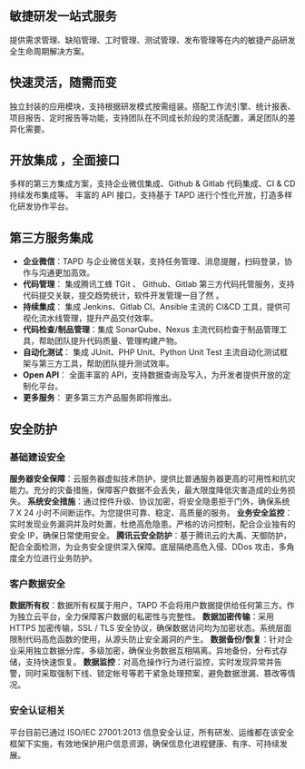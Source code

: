## 敏捷研发一站式服务	
提供需求管理、缺陷管理、工时管理、测试管理、发布管理等在内的敏捷产品研发全生命周期解决方案。

## 快速灵活，随需而变	
独立封装的应用模块，支持根据研发模式按需组装。搭配工作流引擎、统计报表、项目报告、定时报告等功能，支持团队在不同成长阶段的灵活配置，满足团队的差异化需要。

## 开放集成 ，全面接口	
多样的第三方集成方案，支持企业微信集成、Github & Gitlab 代码集成、CI & CD 持续发布集成等。
丰富的 API 接口，支持基于 TAPD 进行个性化开放，打造多样化研发协作平台。

## 第三方服务集成
- **企业微信**：TAPD 与企业微信关联，支持任务管理、消息提醒，扫码登录，协作与沟通更加高效。
- **代码管理**：	集成腾讯工蜂 TGit 、 Github、Gitlab 第三方代码托管服务，支持代码提交关联，提交趋势统计，软件开发管理一目了然 。
- **持续集成**：	集成 Jenkins、Gitlab CI、Ansible 主流的 CI&CD 工具，提供可视化流水线管理，提升产品交付效率。
- **代码检查/制品管理**：集成 SonarQube、Nexus 主流代码检查于制品管理工具，帮助团队提升代码质量、管理构建产物。	
- **自动化测试**：	集成 JUnit、PHP Unit、Python Unit Test 主流自动化测试框架与第三方工具，帮助团队提升测试效率。
- **Open API**：	全面丰富的 API，支持数据查询及写入，为开发者提供开放的定制化平台。
- **更多服务**：	更多第三方产品服务即将推出。


## 安全防护
### 基础建设安全	
**服务器安全保障**：云服务器虚拟技术防护，提供比普通服务器更高的可用性和抗灾能力。充分的灾备措施，保障客户数据不会丢失，最大限度降低灾害造成的业务损失。
**系统安全措施**：通过控件升级、协议加密，将安全隐患拒于门外，确保系统 7 X 24 小时不间断运作。为您提供可靠、稳定、高质量的服务。
**业务安全监控**：实时发现业务漏洞并及时处置，杜绝高危隐患。严格的访问控制，配合企业独有的安全 IP，确保日常使用安全。
**腾讯云安全防护**：基于腾讯云的大禹、天御防护，配合全面检测，为业务安全提供深入保障。底层隔绝高危入侵、DDos 攻击，多角度全方位进行业务防护。

### 客户数据安全	
**数据所有权**：数据所有权属于用户，TAPD 不会将用户数据提供给任何第三方。作为独立云平台，全力保障客户数据的私密性与完整性。
**数据加密传输**：采用 HTTPS 加密传输，SSL / TLS 安全协议，确保数据访问均为加密状态。系统层面限制代码高危函数的使用，从源头防止安全漏洞的产生。
**数据备份/恢复**：针对企业采用独立数据分库，多级加密，确保业务数据互相隔离。异地备份，分布式存储，支持快速恢复。
**数据监控**：对高危操作行为进行监控，实时发现异常并告警，同时采取强制下线、锁定帐号等若干紧急处理预案，避免数据泄漏、篡改等情况。

### 安全认证相关	
平台目前已通过 ISO/IEC 27001:2013 信息安全认证，所有研发、运维都在该安全框架下实施，有效地保护用户信息资源，确保信息化进程健康、有序、可持续发展。

